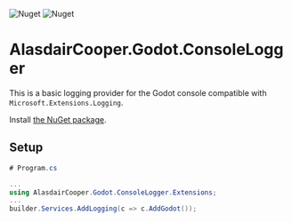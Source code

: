 ![Nuget](https://img.shields.io/nuget/v/AlasdairCooper.Godot.ConsoleLogger?color=eebb00&style=for-the-badge) ![Nuget](https://img.shields.io/nuget/dt/AlasdairCooper.Godot.ConsoleLogger?color=0033ee&style=for-the-badge)

# AlasdairCooper.Godot.ConsoleLogger

This is a basic logging provider for the Godot console compatible with `Microsoft.Extensions.Logging`.

Install [the NuGet package](https://www.nuget.org/packages/AlasdairCooper.Godot.ConsoleLogger).

## Setup

```csharp
# Program.cs

...
using AlasdairCooper.Godot.ConsoleLogger.Extensions;
...
builder.Services.AddLogging(c => c.AddGodot());
```


